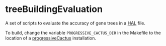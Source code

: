 # treeBuildingEvaluation

A set of scripts to evaluate the accuracy of gene trees in a [HAL](https://github.com/glennhickey/hal) file.

To build, change the variable `PROGRESSIVE_CACTUS_DIR` in the Makefile to the location of a [progressiveCactus](https://github.com/glennhickey/progressiveCactus) installation.
